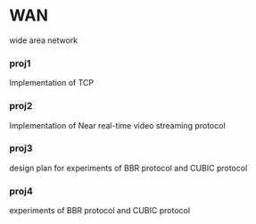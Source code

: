 # WAN
wide area network <br>

### proj1
Implementation of TCP 

### proj2
Implementation of Near real-time video streaming protocol

### proj3
design plan for experiments of BBR protocol and CUBIC protocol

### proj4
experiments of BBR protocol and CUBIC protocol

